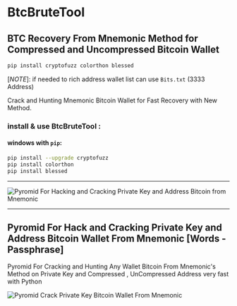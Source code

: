 # BtcBruteTool 
## BTC Recovery From Mnemonic Method for Compressed and Uncompressed Bitcoin Wallet

```bash
pip install cryptofuzz colorthon blessed
```

[*NOTE*]: if needed to rich address wallet list can use `Bits.txt` (3333 Address)


Crack and Hunting Mnemonic Bitcoin Wallet for Fast Recovery with New Method.


### install & use BtcBruteTool :

#### windows with `pip`:
```bash
pip install --upgrade cryptofuzz
pip install colorthon
pip install blessed
```

---


![Pyromid For Hacking and Cracking Private Key and Address Bitcoin from Mnemonic](https://raw.githubusercontent.com/Pymmdrza/Pyromid/mainx/media/Pyromid_screen.png 'Pyromid For Hacking and Cracking Private Key and Address Bitcoin from Mnemonic')


----

## Pyromid For Hack and Cracking Private Key and Address Bitcoin Wallet From Mnemonic [Words - Passphrase]


Pyromid For Cracking and Hunting Any Wallet Bitcoin From Mnemonic's Method on Private Key and Compressed , UnCompressed Address very fast with Python


![Pyromid Crack Private Key Bitcoin Wallet From Mnemonic](https://raw.githubusercontent.com/Pymmdrza/Pyromid/mainx/media/Pyromid.gif 'Pyromid Crack Private Key Bitcoin Wallet From Mnemonic')



